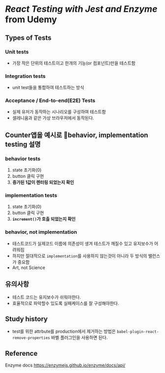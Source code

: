 # _React Testing with Jest and Enzyme_ from Udemy

## Types of Tests
### Unit tests
* 가장 작은 단위의 테스트이고 한개의 기능(or 컴포넌트)만을 테스트함

### Integration tests
* unit test들을 통합하여 테스트하는 방식

### Acceptance / End-to-end(E2E) Tests
* 실제 유저가 동작하는 시나리오를 구성하여 테스트함
* 셀레니움과 같은 가상 브라우저에서 동작된다.

## Counter앱을 예시로 behavior, implementation testing 설명
### behavior tests
1. state 초기화(0)
2. button 클릭 구현
3. **증가된 1값이 렌터링 되었는지 확인**

### implementation tests
1. state 초기화(0)
2. button 클릭 구현
3. **`increment()`가 호출 되었는지 확인**

### behavior, not implementation
* 테스트코드가 실제코드 이름에 의존성이 생겨 테스트가 깨질수 있고 유지보수가 어려워짐
* 하지만 절대적으로 `implementation`를 사용하지 않는것이 아니라 두 방식의 밸런스가 중요함
* Art, not Science

## 유의사항
* 테스트 코드는 유지보수가 쉬워야한다.
* 효율적으로 파악할수 있도록 실패케이스를 잘 구성해야한다.

## Study history
* test를 위한 attrbute를 production에서 제거하는 방법은 `babel-plugin-react-remove-properties` 바벨 플러그인을 사용하면 된다.

## Reference
Enzyme docs https://enzymejs.github.io/enzyme/docs/api/